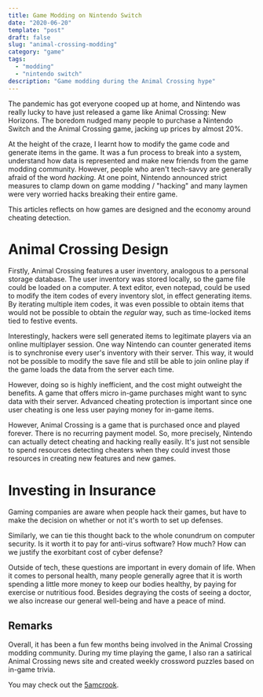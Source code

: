 ```yaml
---
title: Game Modding on Nintendo Switch
date: "2020-06-20"
template: "post"
draft: false
slug: "animal-crossing-modding"
category: "game"
tags:
  - "modding"
  - "nintendo switch"
description: "Game modding during the Animal Crossing hype"
---
```


The pandemic has got everyone cooped up at home, and Nintendo was really lucky to have just released a game like Animal Crossing: New Horizons. The boredom nudged many people to purchase a Nintendo Switch and the Animal Crossing game, jacking up prices by almost 20%.

At the height of the craze, I learnt how to modify the game code and generate items in the game. It was a fun process to break into a system, understand how data is represented and make new friends from the game modding community. However, people who aren't tech-savvy are generally afraid of the word *hacking*. At one point, Nintendo announced strict measures to clamp down on game modding / "hacking" and many laymen were very worried hacks breaking their entire game. 

This articles reflects on how games are designed and the economy around cheating detection.

# Animal Crossing Design

Firstly, Animal Crossing features a user inventory, analogous to a personal storage database. The user inventory was stored locally, so the game file could be loaded on a computer. A text editor, even notepad, could be used to modify the item codes of every inventory slot, in effect generating items. By iterating multiple item codes, it was even possible to obtain items that would not be possible to obtain the *regular* way, such as time-locked items tied to festive events.

Interestingly, hackers were sell generated items to legitimate players via an online multiplayer session. One way Nintendo can counter generated items is to synchronise every user's inventory with their server. This way, it would not be possible to modify the save file and still be able to join online play if the game loads the data from the server each time.

However, doing so is highly inefficient, and the cost might outweight the benefits. A game that offers micro in-game purchases might want to sync data with their server. Advanced cheating protection is important since one user cheating is one less user paying money for in-game items. 

However, Animal Crossing is a game that is purchased once and played forever. There is no recurring payment model. So, more precisely, Nintendo can actually detect cheating and hacking really easily. It's just not sensible to spend resources detecting cheaters when they could invest those resources in creating new features and new games.

# Investing in Insurance

Gaming companies are aware when people hack their games, but have to make the decision on whether or not it's worth to set up defenses. 

Similarly, we can tie this thought back to the whole conundrum on computer security. Is it worth it to pay for anti-virus software? How much? How can we justify the exorbitant cost of cyber defense?

Outside of tech, these questions are important in every domain of life. When it comes to personal health, many people generally agree that it is worth spending a little more money to keep our bodies healthy, by paying for exercise or nutritious food. Besides degraying the costs of seeing a doctor, we also increase our general well-being and have a peace of mind.

## Remarks

Overall, it has been a fun few months being involved in the Animal Crossing modding community. During my time playing the game, I also ran a satirical Animal Crossing news site and created weekly crossword puzzles based on in-game trivia.

You may check out the [5amcrook](https://5amcrook.netlify.app/). 

